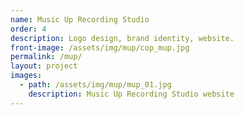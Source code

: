 ```yaml
---
name: Music Up Recording Studio
order: 4
description: Logo design, brand identity, website.
front-image: /assets/img/mup/cop_mup.jpg
permalink: /mup/
layout: project
images:
  - path: /assets/img/mup/mup_01.jpg
    description: Music Up Recording Studio website
---
```

